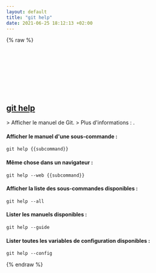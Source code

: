 ```yaml
---
layout: default
title: "git help"
date: 2021-06-25 18:12:13 +02:00
---
```

{% raw %}
<h2 id="git-help">
  <a href="/fr/common/git-help.html">git help</a> <a href="#git-help"><svg class="icon">
    <use href="/assets/images/unicode_sprite.svg#link" />
  </svg></a>
</h2>
> Afficher le manuel de Git.
> Plus d'informations : <https://git-scm.com/docs/git-help>.

#### Afficher le manuel d'une sous-commande :
```shell
git help {{subcommand}}
```
#### Même chose dans un navigateur :
```shell
git help --web {{subcommand}}
```
#### Afficher la liste des sous-commandes disponibles :
```shell
git help --all
```
#### Lister les manuels disponibles :
```shell
git help --guide
```
#### Lister toutes les variables de configuration disponibles :
```shell
git help --config
```
{% endraw %}